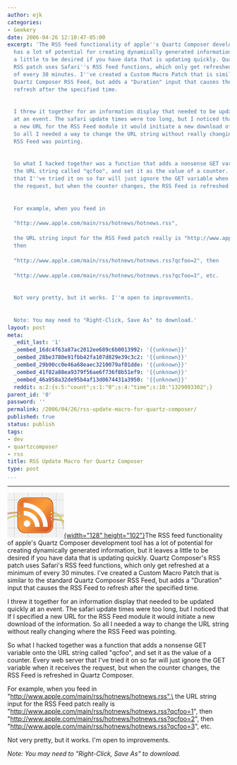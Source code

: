 ```yaml
---
author: ejk
categories:
- Geekery
date: 2006-04-26 12:10:47-05:00
excerpt: 'The RSS feed functionality of apple''s Quartz Composer development tool
  has a lot of potential for creating dynamically generated information, but it leaves
  a little to be desired if you have data that is updating quickly. Quartz Composer''s
  RSS patch uses Safari''s RSS feed functions, which only get refreshed at a minimum
  of every 30 minutes. I''ve created a Custom Macro Patch that is similar to the standard
  Quartz Composer RSS Feed, but adds a "Duration" input that causes the RSS Feed to
  refresh after the specified time.


  I threw it together for an information display that needed to be updated quickly
  at an event. The safari update times were too long, but I noticed that If I specified
  a new URL for the RSS Feed module it would initiate a new download of the information.
  So all I needed a way to change the URL string without really changing where the
  RSS Feed was pointing.


  So what I hacked together was a function that adds a nonsense GET variable onto
  the URL string called "qcfoo", and set it as the value of a counter. Every web server
  that I''ve tried it on so far will just ignore the GET variable when it receives
  the request, but when the counter changes, the RSS Feed is refreshed in Quartz Composer.


  For example, when you feed in

  "http://www.apple.com/main/rss/hotnews/hotnews.rss",

  the URL string input for the RSS Feed patch really is "http://www.apple.com/main/rss/hotnews/hotnews.rss?qcfoo=1",
  then

  "http://www.apple.com/main/rss/hotnews/hotnews.rss?qcfoo=2", then

  "http://www.apple.com/main/rss/hotnews/hotnews.rss?qcfoo=3", etc.


  Not very pretty, but it works. I''m open to improvements.


  Note: You may need to "Right-Click, Save As" to download.'
layout: post
meta:
  _edit_last: '1'
  _oembed_16dc4f63a87ac2012ee689c6b0013992: '{{unknown}}'
  _oembed_28be3780e91fbb42fa107d829e39c3c2: '{{unknown}}'
  _oembed_29b90cc0e46a68eaec3210079af01dde: '{{unknown}}'
  _oembed_41f82a88ea9379f56ae6f736f8b51ef9: '{{unknown}}'
  _oembed_46a958a32de95b4af13d0674431a3950: '{{unknown}}'
  reddit: a:2:{s:5:"count";s:1:"0";s:4:"time";s:10:"1329093302";}
parent_id: '0'
password: ''
permalink: /2006/04/26/rss-update-macro-for-quartz-composer/
published: true
status: publish
tags:
- dev
- quartzcomposer
- rss
title: RSS Update Macro for Quartz Composer
type: post
...
```

---

[![qc_rss](/assets/2006/04/135479492_f95862901e_o.gif){width="128" height="102"}](http://www.flickr.com/photos/ejk/135479492/ "Photo Sharing")The RSS feed functionality of apple's Quartz Composer development tool has a lot of potential for creating dynamically generated information, but it leaves a little to be desired if you have data that is updating quickly. Quartz Composer's RSS patch uses Safari's RSS feed functions, which only get refreshed at a minimum of every 30 minutes. I've created a Custom Macro Patch that is similar to the standard Quartz Composer RSS Feed, but adds a "Duration" input that causes the RSS Feed to refresh after the specified time.

I threw it together for an information display that needed to be updated quickly at an event. The safari update times were too long, but I noticed that If I specified a new URL for the RSS Feed module it would initiate a new download of the information. So all I needed a way to change the URL string without really changing where the RSS Feed was pointing.

So what I hacked together was a function that adds a nonsense GET variable onto the URL string called "qcfoo", and set it as the value of a counter. Every web server that I've tried it on so far will just ignore the GET variable when it receives the request, but when the counter changes, the RSS Feed is refreshed in Quartz Composer.

For example, when you feed in\
"http://www.apple.com/main/rss/hotnews/hotnews.rss",\
the URL string input for the RSS Feed patch really is "http://www.apple.com/main/rss/hotnews/hotnews.rss?qcfoo=1", then\
"http://www.apple.com/main/rss/hotnews/hotnews.rss?qcfoo=2", then\
"http://www.apple.com/main/rss/hotnews/hotnews.rss?qcfoo=3", etc.

Not very pretty, but it works. I'm open to improvements.

*Note: You may need to "Right-Click, Save As" to download.*

